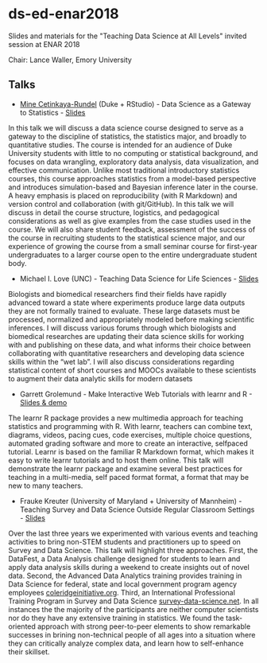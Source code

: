 # ds-ed-enar2018

Slides and materials for the "Teaching Data Science at All Levels" invited session at ENAR 2018

Chair: Lance Waller, Emory University

## Talks

- [Mine Cetinkaya-Rundel](/@minebocek) (Duke + RStudio) - Data Science as a Gateway to Statistics - [Slides]()

In this talk we will discuss a data science course designed to
serve as a gateway to the discipline of statistics, the statistics
major, and broadly to quantitative studies. The course is
intended for an audience of Duke University students with little
to no computing or statistical background, and focuses on
data wrangling, exploratory data analysis, data visualization,
and effective communication. Unlike most traditional introductory
statistics courses, this course approaches statistics
from a model-based perspective and introduces simulation-based
and Bayesian inference later in the course. A heavy
emphasis is placed on reproducibility (with R Markdown) and
version control and collaboration (with git/GitHub). In this
talk we will discuss in detail the course structure, logistics,
and pedagogical considerations as well as give examples
from the case studies used in the course. We will also share
student feedback, assessment of the success of the course
in recruiting students to the statistical science major, and
our experience of growing the course from a small seminar
course for first-year undergraduates to a larger course open to
the entire undergraduate student body.

- Michael I. Love (UNC) - Teaching Data Science for Life Sciences - [Slides](https://goo.gl/5s2HXL)

Biologists and biomedical researchers find their fields have
rapidly advanced toward a state where experiments produce
large data outputs they are not formally trained to evaluate.
These large datasets must be processed, normalized and
appropriately modeled before making scientific inferences.
I will discuss various forums through which biologists and 
biomedical researches are updating their data science skills
for working with and publishing on these data, and what
informs their choice between collaborating with quantitative
researchers and developing data science skills within
the “wet lab”. I will also discuss considerations regarding
statistical content of short courses and MOOCs available
to these scientists to augment their data analytic skills for
modern datasets

- Garrett Grolemund - Make Interactive Web Tutorials with learnr and R - [Slides & demo](https://vimeo.com/261761874)

The learnr R package provides a new multimedia approach
for teaching statistics and programming with R. With learnr,
teachers can combine text, diagrams, videos, pacing cues,
code exercises, multiple choice questions, automated
grading software and more to create an interactive, selfpaced
tutorial. Learnr is based on the familiar R Markdown
format, which makes it easy to write learnr tutorials and
to host them online. This talk will demonstrate the learnr
package and examine several best practices for teaching in
a multi-media, self paced format format, a format that may
be new to many teachers.

- Frauke Kreuter (University of Maryland + University of Mannheim) - Teaching Survey and Data Science Outside Regular Classroom Settings - [Slides](/slides/Kreuter_ENAR_03252018.pdf)

Over the last three years we experimented with various
events and teaching activities to bring non-STEM students
and practitioners up to speed on Survey and Data
Science. This talk will highlight three approaches. First, the
DataFest, a Data Analysis challenge designed for students
to learn and apply data analysis skills during a weekend
to create insights out of novel data. Second, the Advanced
Data Analytics training provides training in Data Science 
for federal, state and local government program agency
employees [coleridgeinitiative.org](http://coleridgeinitiative.org/). Third, an
International Professional Training Program in Survey and
Data Science [survey-data-science.net](http://survey-data-science.net/). In all
instances the the majority of the participants are neither
computer scientists nor do they have any extensive training
in statistics. We found the task-oriented approach with
strong peer-to-peer elements to show remarkable successes
in brining non-technical people of all ages into a situation
where they can critically analyze complex data, and learn
how to self-enhance their skillset.
